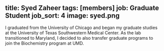 title: Syed Zaheer
tags: [members]
job: Graduate Student
job_sort: 4
image: syed.png
---
I graduated from the University of Chicago and began my graduate studies at the University of Texas Southwestern Medical Center. As the lab transitioned to Maryland, I decided to also transfer graduate programs to join the Biochemistry program at UMD.